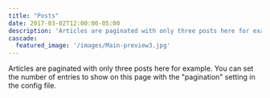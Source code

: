 ```yaml
---
title: "Posts"
date: 2017-03-02T12:00:00-05:00
description: 'Articles are paginated with only three posts here for example. You can set the number of entries to show on this page with the "pagination" setting in the config file.'
cascade:
  featured_image: '/images/Main-preview3.jpg'
---
```

Articles are paginated with only three posts here for example. You can set the number of entries to show on this page with the "pagination" setting in the config file.
